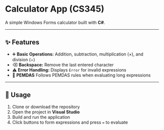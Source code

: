 # Calculator App (CS345)

A simple Windows Forms calculator built with **C#**.  

---

## ✨ Features
- ➕ **Basic Operations:** Addition, subtraction, multiplication (×), and division (÷)  
- ⌫ **Backspace:** Remove the last entered character  
- ⚠️ **Error Handling:** Displays `Error` for invalid expressions
- 🧮 **PEMDAS** Follows PEMDAS rules when evaluating long expressions
  
---

## 🚀 Usage
1. Clone or download the repository  
2. Open the project in **Visual Studio**  
3. Build and run the application  
4. Click buttons to form expressions and press `=` to evaluate  
